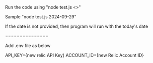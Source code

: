 Run the code using "node test.js <<date>>"

Sample "node test.js 2024-09-29"

If the date is not provided, then program will run with the today's date

===============

Add .env file as below

API_KEY={new relic API Key}
ACCOUNT_ID={new Relic Account ID}

